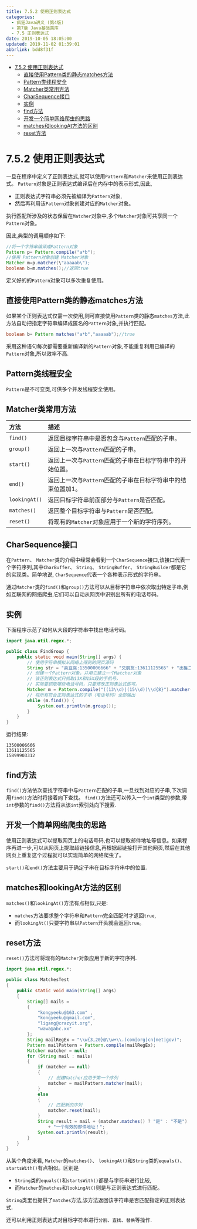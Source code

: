 ```yaml
---
title: 7.5.2 使用正则表达式
categories: 
  - 疯狂Java讲义 (第4版)
  - 第7章 Java基础类库
  - 7.5 正则表达式
date: 2019-10-05 18:05:00
updated: 2019-11-02 01:39:01
abbrlink: bdd8f31f
---
```

- [7.5.2 使用正则表达式](/ReadingNotes/bdd8f31f/#7-5-2-使用正则表达式)
    - [直接使用Pattern类的静态matches方法](/ReadingNotes/bdd8f31f/#直接使用Pattern类的静态matches方法)
    - [Pattern类线程安全](/ReadingNotes/bdd8f31f/#Pattern类线程安全)
    - [Matcher类常用方法](/ReadingNotes/bdd8f31f/#Matcher类常用方法)
    - [CharSequence接口](/ReadingNotes/bdd8f31f/#CharSequence接口)
    - [实例](/ReadingNotes/bdd8f31f/#实例)
    - [find方法](/ReadingNotes/bdd8f31f/#find方法)
    - [开发一个简单网络爬虫的思路](/ReadingNotes/bdd8f31f/#开发一个简单网络爬虫的思路)
    - [matches和lookingAt方法的区别](/ReadingNotes/bdd8f31f/#matches和lookingAt方法的区别)
    - [reset方法](/ReadingNotes/bdd8f31f/#reset方法)

<!--more-->
<script src="https://cdn.bootcss.com/jquery/3.4.0/jquery.slim.min.js"></script>
<script>$(document).ready(function () {$(".post-body > ul:nth-child(1)").hide();});</script>

<!--end-->
<!--SSTStart-->
# 7.5.2 使用正则表达式 #
一旦在程序中定义了正则表达式,就可以使用`Pattern`和`Matcher`来使用正则表达式。
`Pattern`对象是正则表达式编译后在内存中的表示形式,因此,
- 正则表达式字符串必须先被编译为`Pattern`对象,
- 然后再利用该`Pattern`对象创建对应的`Matcher`对象。

执行匹配所涉及的状态保留在`Matcher`对象中,多个`Matcher`对象可共享同一个`Pattern`对象。
<!--SSTStop-->

因此,典型的调用顺序如下:
```java
//将一个字符串编译成Pattern对象
Pattern p= Pattern.compile("a*b");
//使用 Pattern对象创建 Matcher对象
Matcher m=p.matcher(\"aaaaab\");
boolean b=m.matches();//返回true
```
<!--SSTStart-->
定义好的的`Pattern`对象可以多次重复使用。
## 直接使用Pattern类的静态matches方法 ##
如果某个正则表达式仅需一次使用,则可直接使用`Pattern`类的静态`matches`方法,此方法自动把指定字符串编译成匿名的`Pattern`对象,并执行匹配。
```java
boolean b= Pattern matches("a*b","aaaaab");//true
```
采用这种语句每次都需要重新编译新的`Pattern`对象,不能重复利用已编译的`Pattern`对象,所以效率不高.
## Pattern类线程安全 ##
`Pattern`是不可变类,可供多个并发线程安全使用。

## Matcher类常用方法 ##

|方法|描述|
|:---|:---|
|`find()`|返回目标字符串中是否包含与`Pattern`匹配的子串。|
|`group()`|返回上一次与`Pattern`匹配的子串。|
|`start()`|返回上一次与`Pattern`匹配的子串在目标字符串中的开始位置。|
|`end()`|返回上一次与`Pattern`匹配的子串在目标字符串中的结束位置加1。|
|`lookingAt()`|返回目标字符串前面部分与`Pattern`是否匹配。|
|`matches()`|返回整个目标字符串与`Pattern`是否匹配。|
|`reset()`|将现有的`Matcher`对象应用于一个新的字符序列。|

## CharSequence接口 ##
在`Pattern`、 `Matcher`类的介绍中经常会看到一个`CharSequence`接口,该接口代表一个字符序列,其中`CharBuffer`、 `String`、 `StringBuffer`、 `StringBuilder`都是它的实现类。简单地说, `CharSequence`代表一个各种表示形式的字符串。

通过`Matcher`类的`find()`和`group()`方法可以从目标字符串中依次取出特定子串,例如互联网的网络爬虫,它们可以自动从网页中识别出所有的电话号码。
<!--SSTStop-->
## 实例 ##
下面程序示范了如何从大段的字符串中找出电话号码。
```java
import java.util.regex.*;

public class FindGroup {
	public static void main(String[] args) {
		// 使用字符串模拟从网络上得到的网页源码
		String str = "卖豆腐:13500006666" + "交朋友:13611125565" + "出售二手电脑:15899903312";
		// 创建一个Pattern对象，并用它建立一个Matcher对象
		// 该正则表达式只抓取13X和15X段的手机号，
		// 实际要抓取哪些电话号码，只要修改正则表达式即可。
		Matcher m = Pattern.compile("((13\\d)|(15\\d))\\d{8}").matcher(str);
		// 将所有符合正则表达式的子串（电话号码）全部输出
		while (m.find()) {
			System.out.println(m.group());
		}
	}
}
```
运行结果:
```
13500006666
13611125565
15899903312
```
<!--SSTStart-->
## find方法 ##
`find()`方法依次查找字符串中与`Pattern`匹配的子串,一旦找到对应的子串,下次调用`find()`方法时将接着向下查找。
`find()`方法还可以传入一个`int`类型的参数,带`int`参数的`find()`方法将从该`int`索引处向下搜索.
## 开发一个简单网络爬虫的思路 ##
使用正则表达式可以提取网页上的电话号码,也可以提取邮件地址等信息。如果程序再进一步,可以从网页上提取超链接信息,再根据超链接打开其他网页,然后在其他网页上重复这个过程就可以实现简单的网络爬虫了。

`start()`和`end()`方法主要用于确定子串在目标字符串中的位置.
## matches和lookingAt方法的区别 ##
`matches()`和`lookingAt()`方法有点相似,只是:
- `matches`方法要求整个字符串和`Pattern`完全匹配时才返回`true`,
- 而`lookingAt()`只要字符串以`Pattern`开头就会返回`true`。

## reset方法 ##
`reset()`方法可将现有的`Matcher`对象应用于新的字符序列.
<!--SSTStop-->
```java
import java.util.regex.*;

public class MatchesTest
{
	public static void main(String[] args)
	{
		String[] mails =
		{
			"kongyeeku@163.com" ,
			"kongyeeku@gmail.com",
			"ligang@crazyit.org",
			"wawa@abc.xx"
		};
		String mailRegEx = "\\w{3,20}@\\w+\\.(com|org|cn|net|gov)";
		Pattern mailPattern = Pattern.compile(mailRegEx);
		Matcher matcher = null;
		for (String mail : mails)
		{
			if (matcher == null)
			{
				// 创建Matcher应用于第一个序列
				matcher = mailPattern.matcher(mail);
			}
			else
			{
				// 匹配新的序列
				matcher.reset(mail);
			}
			String result = mail + (matcher.matches() ? "是" : "不是")
				+ "一个有效的邮件地址！";
			System.out.println(result);
		}
	}
}
```
<!--SSTStart-->
从某个角度来看, `Matcher`的`matches()`、 `lookingAt()`和`String`类的`equals()`、 `startsWith()`有点相似。区别是
- `String`类的`equals()`和`startsWith()`都是与字符串进行比较,
- 而`Matcher`的`matches`和`lookingAt()`则是与正则表达式进行匹配。

`String`类里也提供了`matches`方法,该方法返回该字符串是否匹配指定的正则表达式.

还可以利用正则表达式对目标字符串进行`分割`、`査找`、`替换`等操作.
<!--SSTStop-->


